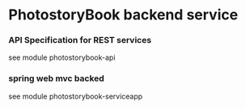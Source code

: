 # PhotostoryBook backend service


### API Specification for REST services

see module photostorybook-api

### spring web mvc backed

see module photostorybook-serviceapp